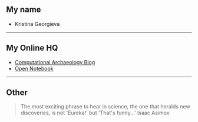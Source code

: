 ## My name

+ Kristina Georgieva

-----

## My Online HQ

+ [Computational Archaeology Blog](https://computationalarchaeology.wordpress.com/)
+ [Open Notebook](https://github.com/kgeorgieva/my-research-notebook)
------

## Other

> The most exciting phrase to hear in science, the one that heralds new discoveries, is not 'Eureka!' but 'That's funny...' Isaac Asimov
